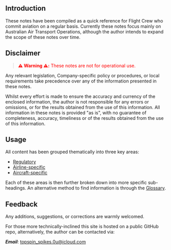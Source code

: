 <!-- README.md -->

## Introduction

These notes have been compiled as a quick reference for Flight Crew who commit aviation on a regular basis. Currently these notes focus mainly on Australian Air Transport Operations, although the author intends to expand the scope of these notes over time.

## Disclaimer

> <span style="color:red">**⚠️ Warning ⚠️:** These notes are not for operational use.</span>

Any relevant legislation, Company-specific policy or procedures, or local requirements take precedence over any of the information presented in these notes. 

Whilst every effort is made to ensure the accuracy and currency of the enclosed information, the author is not responsible for any errors or omissions, or for the results obtained from the use of this information. All information in these notes is provided "as is", with no guarantee of completeness, accuracy, timeliness or of the results obtained from the use of this information.

## Usage

All content has been grouped thematically into three key areas:

- [Regulatory](/aus-regs)
- [Airline-specific](/AOC-specific)
- [Aircraft-specific](/aircraft-specific)

Each of these areas is then further broken down into more specific sub-headings. An alternative method to find information is through the [Glossary](/glossary).

## Feedback

Any additions, suggestions, or corrections are warmly welcomed. 

For those more technically-inclined this site is hosted on a public GitHub repo, alternatively, the author can be contacted via:

***Email***:
[topspin_spikes.0u@icloud.com](mailto:topspin_spikes.0u@icloud.com)


